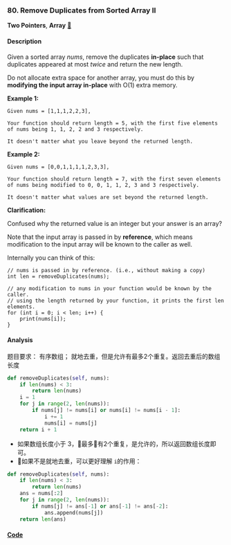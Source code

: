 ### 80. Remove Duplicates from Sorted Array II

**Two Pointers**, **Array**    [🧡](https://leetcode.com/problems/remove-duplicates-from-sorted-array-ii)    

#### Description

Given a sorted array _nums_, remove the duplicates **in-place** such that duplicates appeared at most _twice_ and return the new length.

Do not allocate extra space for another array, you must do this by **modifying the input array in-place** with O(1) extra memory.

**Example 1:**

```
Given nums = [1,1,1,2,2,3],

Your function should return length = 5, with the first five elements of nums being 1, 1, 2, 2 and 3 respectively.

It doesn't matter what you leave beyond the returned length.
```

**Example 2:**

```
Given nums = [0,0,1,1,1,1,2,3,3],

Your function should return length = 7, with the first seven elements of nums being modified to 0, 0, 1, 1, 2, 3 and 3 respectively.

It doesn't matter what values are set beyond the returned length.
```

**Clarification:**

Confused why the returned value is an integer but your answer is an array?

Note that the input array is passed in by **reference**, which means modification to the input array will be known to the caller as well.

Internally you can think of this:

```
// nums is passed in by reference. (i.e., without making a copy)
int len = removeDuplicates(nums);

// any modification to nums in your function would be known by the caller.
// using the length returned by your function, it prints the first len elements.
for (int i = 0; i < len; i++) {
    print(nums[i]);
}
```

#### Analysis

题目要求： 有序数组； 就地去重，但是允许有最多2个重复。返回去重后的数组长度

```python
def removeDuplicates(self, nums):
    if len(nums) < 3:
        return len(nums)
    i = 1
    for j in range(2, len(nums)):
        if nums[j] != nums[i] or nums[i] != nums[i - 1]:
            i += 1
            nums[i] = nums[j]
    return i + 1
```

- 如果数组长度小于 3，最多有2个重复，是允许的，所以返回数组长度即可。
- 如果不是就地去重，可以更好理解 `i`的作用：

```python
def removeDuplicates(self, nums):
    if len(nums) < 3:
        return len(nums)
    ans = nums[:2]
    for j in range(2, len(nums)):
        if nums[j] != ans[-1] or ans[-1] != ans[-2]:
            ans.append(nums[j])
    return len(ans)
```


#### [Code](../python/80.%20Remove%20Duplicates%20from%20Sorted%20Array%20II.py)
